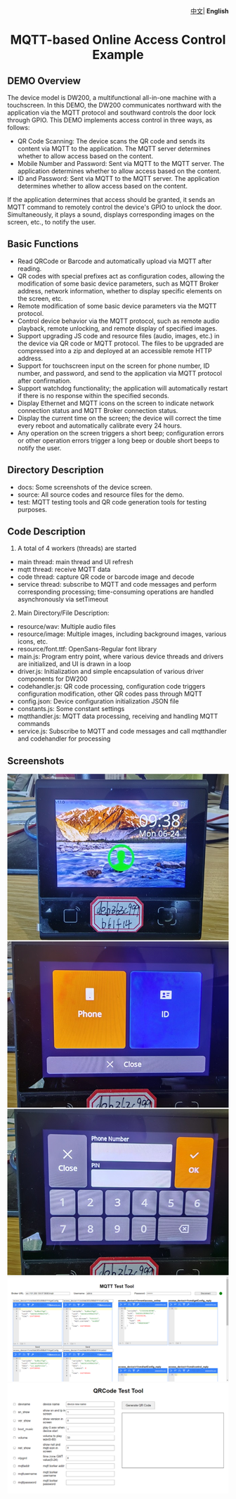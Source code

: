 
<p align="right">
    <a href="./README_CN.md">中文</a>| <b>English</b>
</p>

<h1 align="center">MQTT-based Online Access Control Example</h1>

## **DEMO Overview**
The device model is DW200, a multifunctional all-in-one machine with a touchscreen.
In this DEMO, the DW200 communicates northward with the application via the MQTT protocol and southward controls the door lock through GPIO.
This DEMO implements access control in three ways, as follows:
- QR Code Scanning: The device scans the QR code and sends its content via MQTT to the application. The MQTT server determines whether to allow access based on the content.
- Mobile Number and Password: Sent via MQTT to the MQTT server. The application determines whether to allow access based on the content.
- ID and Password: Sent via MQTT to the MQTT server. The application determines whether to allow access based on the content.

If the application determines that access should be granted, it sends an MQTT command to remotely control the device's GPIO to unlock the door. Simultaneously, it plays a sound, displays corresponding images on the screen, etc., to notify the user.

## **Basic Functions**
- Read QRCode or Barcode and automatically upload via MQTT after reading.
- QR codes with special prefixes act as configuration codes, allowing the modification of some basic device parameters, such as MQTT Broker address, network information, whether to display specific elements on the screen, etc.
- Remote modification of some basic device parameters via the MQTT protocol.
- Control device behavior via the MQTT protocol, such as remote audio playback, remote unlocking, and remote display of specified images.
- Support upgrading JS code and resource files (audio, images, etc.) in the device via QR code or MQTT protocol. The files to be upgraded are compressed into a zip and deployed at an accessible remote HTTP address.
- Support for touchscreen input on the screen for phone number, ID number, and password, and send to the application via MQTT protocol after confirmation.
- Support watchdog functionality; the application will automatically restart if there is no response within the specified seconds.
- Display Ethernet and MQTT icons on the screen to indicate network connection status and MQTT Broker connection status.
- Display the current time on the screen; the device will correct the time every reboot and automatically calibrate every 24 hours.
- Any operation on the screen triggers a short beep; configuration errors or other operation errors trigger a long beep or double short beeps to notify the user.

## **Directory Description**
- docs: Some screenshots of the device screen.
- source: All source codes and resource files for the demo.
- test: MQTT testing tools and QR code generation tools for testing purposes.

## **Code Description**
1. A total of 4 workers (threads) are started
- main thread: main thread and UI refresh
- mqtt thread: receive MQTT data
- code thread: capture QR code or barcode image and decode
- service thread: subscribe to MQTT and code messages and perform corresponding processing; time-consuming operations are handled asynchronously via setTimeout

2. Main Directory/File Description:
- resource/wav: Multiple audio files
- resource/image: Multiple images, including background images, various icons, etc.
- resource/font.ttf: OpenSans-Regular font library
- main.js: Program entry point, where various device threads and drivers are initialized, and UI is drawn in a loop
- driver.js: Initialization and simple encapsulation of various driver components for DW200
- codehandler.js: QR code processing, configuration code triggers configuration modification, other QR codes pass through MQTT
- config.json: Device configuration initialization JSON file
- constants.js: Some constant settings
- mqtthandler.js: MQTT data processing, receiving and handling MQTT commands
- service.js: Subscribe to MQTT and code messages and call mqtthandler and codehandler for processing

## **Screenshots**
![Main Ui](docs/screen1.jpg "Main UI")
![Menu UI](docs/screen2.jpg "Menu UI")
![Phone UI](docs/screen3.jpg "Phone UI")
![MQTT Test Tool](docs/screen4.png "MQTT Test Tool")
![QRCode Test Tool](docs/screen5.png "QRCode Test Tool")
